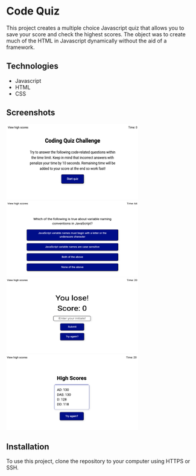 # Code Quiz

This project creates a multiple choice Javascript quiz that allows you to save your score and check the highest scores. The object was to create much of the HTML in Javascript dynamically without the aid of a framework.

## Technologies

- Javascript
- HTML
- CSS

## Screenshots

<img src="assets/img/shot1.png" style="height: 200px; width: 350px;">

<img src="assets/img/shot2.png" style="height: 200px; width: 350px;"/>

<img src="assets/img/shot3.png" style="height: 200px; width: 350px;"/>

<img src="assets/img/shot4.png" style="height: 200px; width: 350px;"/>

## Installation

To use this project, clone the repository to your computer using HTTPS or SSH.
